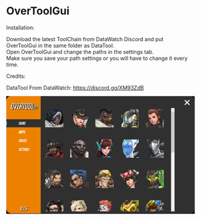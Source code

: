 # OverToolGui

Installation:

Download the latest ToolChain from DataWatch Discord and put OverToolGui in the same folder as DataTool.  
Open OverToolGui and change the paths in the settings tab.  
Make sure you save your path settings or you will have to change it every time.  

Credits:

DataTool From DataWatch: https://discord.gg/XM93ZdB

![alt text](https://raw.githubusercontent.com/NotThisJin/OverToolGui/main/Screenshot_10.png)
